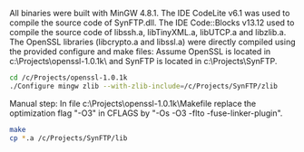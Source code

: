 All binaries were built with MinGW 4.8.1. The IDE CodeLite v6.1 was used to compile
the source code of SynFTP.dll. The IDE Code::Blocks v13.12 used to compile
the source code of libssh.a, libTinyXML.a, libUTCP.a and libzlib.a. The OpenSSL
libraries (libcrypto.a and libssl.a) were directly compiled using the provided
configure and make files:
Assume OpenSSL is located in c:\Projects\openssl-1.0.1k\ and SynFTP is 
located in c:\Projects\SynFTP\.
```sh
cd /c/Projects/openssl-1.0.1k
./Configure mingw zlib --with-zlib-include=/c/Projects/SynFTP/zlib
```
Manual step: In file c:\Projects\openssl-1.0.1k\Makefile replace the optimization flag "-O3" in CFLAGS by "-Os -O3 -flto -fuse-linker-plugin".
```sh
make
cp *.a /c/Projects/SynFTP/lib
```
